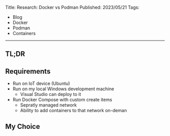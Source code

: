 Title: Research: Docker vs Podman
Published: 2023/05/21
Tags: 
- Blog
- Docker
- Podman
- Containers
---

## TL;DR


## Requirements

- Run on IoT device (Ubuntu)
- Run on my local Windows development machine
  - Visual Studio can deploy to it
- Run Docker Compose with custom create items
  - Sepratly managed network
  - Ability to add containers to that network on-deman


## My Choice


